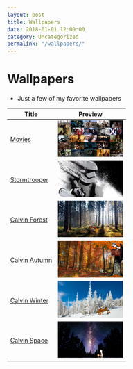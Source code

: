 ```yaml
---
layout: post
title: Wallpapers
date: 2018-01-01 12:00:00
category: Uncategorized
permalink: "/wallpapers/"
---
```


<style type="text/css">
img {
    width: 150px;
}
</style>


# Wallpapers
- Just a few of my favorite wallpapers

<div class="presentation-contents" markdown="1">
    
<div id="presentation-table" markdown="1">

|Title|Preview|
|-----|-------|
|[Movies](/assets/img/wallpapers/movies.jpg)                |![Movies](/assets/img/wallpapers/movies.jpg)|
|[Stormtrooper](/assets/img/wallpapers/stormtrooper.jpg)    |![Stormtrooper](/assets/img/wallpapers/stormtrooper.jpg)|
|[Calvin Forest](/assets/img/wallpapers/calvin-forest.jpg)  |![Calvin Forest](/assets/img/wallpapers/calvin-forest.jpg)|
|[Calvin Autumn](/assets/img/wallpapers/calvin-autumn.jpg)  |![Calvin Autumn](/assets/img/wallpapers/calvin-autumn.jpg)|
|[Calvin Winter](/assets/img/wallpapers/calvin-winter.jpg)  |![Calvin Winter](/assets/img/wallpapers/calvin-winter.jpg)|
|[Calvin Space](/assets/img/wallpapers/calvin-space.jpg)    |![Calvin Space](/assets/img/wallpapers/calvin-space.jpg)|



<!--
|[](/assets/img/wallpapers/.jpg)      |![](/assets/img/wallpapers/.jpg)|
-->

</div>

</div>